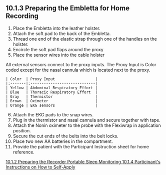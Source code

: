 ## 10.1.3 Preparing the Embletta for Home Recording

1. Place the Embletta into the leather holster.
2. Attach the soft pad to the back of the Embletta.
3. Thread one end of the elastic strap through one of the handles on the holster.
4. Encircle the soft pad flaps around the proxy
5. Place the sensor wires into the cable holster

All external sensors connect to the proxy inputs.  The Proxy Input is Color coded except for the nasal cannula which is located next to the proxy.

    | Color  | Proxy Input                  |
    |:-------|:-----------------------------|
    | Yellow | Abdominal Respiratory Effort |
    | Blue	 | Thoracic Respiratory Effort  |
    | Gray	 | Thermistor                   |
    | Brown	 | Oximeter                     |
    | Orange | EKG sensors                  |

6. Attach the EKG pads to the snap wires.
7. Plug in the thermistor and nasal cannula and secure together with tape.
8. Attach the Nonin oximeter to the probe with the Flexiwrap in application position.
9. Secure the cut ends of the belts into the belt locks.
10. Place two new AA batteries in the compartment.
11. Provide the patient with the Participant Instruction sheet for home reference.

<div class="center">
<div class="btn-group">
  <a href=":pages_path:/manuals/portable-sleep-monitoring/10-01-02-preparing-recorder.md" class="btn btn-default">
    <span class="glyphicon glyphicon-chevron-left"></span>
    10.1.2 Preparing the Recorder
  </a>

  <a href=":pages_path:/manuals/portable-sleep-monitoring" class="btn btn-default">
    <span class="glyphicon glyphicon-chevron-up"></span>
    Portable Sleep Monitoring
  </a>

  <a href=":pages_path:/manuals/portable-sleep-monitoring/10-01-04-ppt-self-apply.md" class="btn btn-success">
    10.1.4 Participant's Instructions on How to Self-Apply
    <span class="glyphicon glyphicon-chevron-right"></span>
  </a>
</div>
</div>
